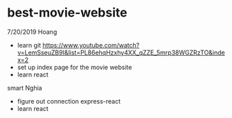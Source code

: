 # best-movie-website

7/20/2019
Hoang
- learn git
   https://www.youtube.com/watch?v=LemSseuZB9I&list=PL86ehqHzxhy4XX_qZZE_5mrp38WGZRzTO&index=2
- set up index page for the movie website
- learn react

smart Nghia
- figure out connection express-react 
- learn react
